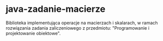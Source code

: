# java-zadanie-macierze
Biblioteka implementująca operacje na macierzach i skalarach, w ramach rozwiązania zadania zaliczeniowego z przedmiotu: "Programowanie i projektowanie obiektowe".
